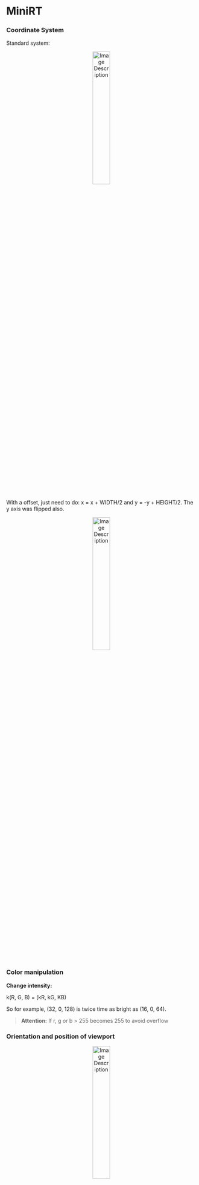 # MiniRT

### Coordinate System

Standard system:

<p align="center">
  <img src="https://github.com/duarte3333/MiniRT/assets/76222459/5438c90a-4147-431e-920c-0e34759552c7" alt="Image Description" style="width: 30%;">
</p>


With a offset, just need to do: x = x + WIDTH/2 and y = -y + HEIGHT/2. The y axis was flipped also. 

<p align="center">
  <img src="https://github.com/duarte3333/MiniRT/assets/76222459/568d1342-3ccd-41cd-93c0-2e93d37edb1c" alt="Image Description" style="width: 30%;">
</p>

### Color manipulation

**Change intensity:**

k(R, G, B) = (kR, kG, KB)

So for example, (32, 0, 128) is twice time as bright as (16, 0, 64).

> **Attention:** If r, g or b > 255 becomes 255 to avoid overflow
> 

### Orientation and position of viewport

<p align="center">
  <img src="https://github.com/duarte3333/MiniRT/assets/76222459/c88543b0-4a2f-4231-89b9-ce86d4783a91" alt="Image Description" style="width: 30%;">
</p>

### Coordinates of the world in pixel coordinates
<p align="center">
  <img src="https://github.com/duarte3333/MiniRT/assets/76222459/fa3ece66-c7f9-4942-8bab-2dfade77bd29" alt="Image Description" style="width: 20%;">
</p>

<p align="center">
  <img src="https://github.com/duarte3333/MiniRT/assets/76222459/1e765ddd-2f69-4e63-9fed-086878415a22" alt="Image Description" style="width: 20%;">
</p>

If I have a window of 1000x1000 pixels, then for the pixel (1,1) will be 

Vx = x*(Vw/Cw) = 1*(1/1000) = 0.001

Vy = y*(Vw/Cw) = 1*(1/1000) = 0.001

which means that 1 pixel = 0.001 world units. 

### Ray Equation

<p align="center">
  <img src="https://github.com/duarte3333/MiniRT/assets/76222459/9d65c832-14d5-4792-aee2-c01d00ac45a6" alt="Image Description" style="width: 30%;">
</p>

<p align="center">
  <img src="https://github.com/duarte3333/MiniRT/assets/76222459/d56ec057-7991-4dbf-9913-a73aa0d396dc" alt="Image Description" style="width: 20%;">
</p>

The vector **O**(Ox, Oy, Oz) represents the origin of the rays and the vector **D** represents the direction of the rays.

The value of **t** goes from -infinite to +infinite, where:
t < 0 , it means that it is behind the camera.

- 0 <= t <= 1, it is between the camera and the projection plane
- t > 1, is in front of the projection/viewport plane.

<aside>
💡 So the idea is to shoot a ray to all the pixels and see which is the closest object that intersects and then paint.

</aside>

<p align="center">
  <img src="https://github.com/duarte3333/MiniRT/assets/76222459/935fffd5-e215-4206-a168-9a27b5cb86de" alt="Image Description" style="width: 30%;">
</p>

### Intersection between sphere and ray

<p align="center">
  <img src="https://github.com/duarte3333/MiniRT/assets/76222459/4d878d13-3778-457b-8206-c2b100831222" alt="Image Description" style="width: 40%;">
</p>

Then, each sphere calculates its value of t in a loop, the sphere that has the lowest value of t "wins" that pixel because it is the one closest to the point of view and is painted with the color of the sphere that won.

### Intersection between plane and ray

<p align="center">
  <img src="https://github.com/duarte3333/MiniRT/assets/76222459/6b44fb14-00e4-4c23-93fc-fb4e83a08a2a" alt="Image Description" style="width: 40%;">
</p>

### Intersection between cylinder and ray

Not done yet.

## Ray of light interacting with surfaces

**Simplifying Assumptions:**

- All light is considered white, simplifying color calculations to a single intensity value (i).
- Atmospheric effects are ignored, avoiding complexity of dimming lights over distance due to air particles.

### Point Lights

They emit light equally in every direction; this is why they are also called *omnidirectional lights*.

<p align="center">
  <img src="https://github.com/duarte3333/MiniRT/assets/76222459/f78d0e0c-1272-4b3b-a844-07b7e3d30042" alt="Image Description" style="width: 20%;">
</p>

Its a good approximation of a light bulb.

### Directional Lights

Like point lights, directional lights have an intensity, but unlike them, they don’t have a position; instead, they have a fixed *direction*.(infinitely distant point lights located in the specified direction)


<p align="center">
  <img src="https://github.com/duarte3333/MiniRT/assets/76222459/291d085a-c095-45c9-878c-41f9e0467c22" alt="Image Description" style="width: 20%;">
</p>

Its a good approximation of the Sun.

### Ambient Light

How do rays of light reach the floor under a table?

Light hits objects scattering(espalhando) back into the scene, even from objects that receive light and scatter it. This cascading effect continues until all light energy is absorbed, implying all objects act as light sources, but for simplicity, this intricate process, known as global illumination, isn't be done, it will be simplified.

**Simplified solution:** Ambient light contributes some light to every point in the scene, regardless of where it is.

<aside>
💡 **Every object is a light source**

</aside>

Real-life = Ambient light + Directional light + Point light.

### Diffuse Reflection

Object’s can be ‘matte’ or ‘shiny’. A example of a matte is a wall because no matter if I move in relation to the wall, his color will not change.

Ray of light hits a matte object:

The ray is scattered back into the scene **equally** in every direction (**diffuse reflection**).

The amount of light **reflected depend on the angle:**

<p align="center">
  <img src="https://github.com/duarte3333/MiniRT/assets/76222459/808bf84e-6fd4-4a33-a03d-660fd73418a1" alt="Image Description" style="width: 40%;">
</p>

**Math modelation:**

<p align="center">
  <img src="https://github.com/duarte3333/MiniRT/assets/76222459/a28b3550-bdd4-450c-a265-80118be8374a" alt="Image Description" style="width: 40%;">
</p>

A = Surface size; N = Surface normal; L= Light Direction

If N and L have the same direction: I =  A , so energy reflected per u.a is equal to incident energy.

<p align="center">
  <img src="https://github.com/duarte3333/MiniRT/assets/76222459/03f00359-b3fe-41f2-a39f-2268fde5a089" alt="Image Description" style="width: 40%;">
</p>

RS is the “width” of the ray.

### The Diffuse Reflection Term

<p align="center">
  <img src="https://github.com/duarte3333/MiniRT/assets/76222459/d7360b58-377c-4a1a-88d3-4c9d0194f384" alt="Image Description" style="width: 40%;">
</p>

**Fraction of light that is reflected** as a function of the angle between the surface normal and the direction of the light:

<p align="center">
  <img src="https://github.com/duarte3333/MiniRT/assets/76222459/c37e2237-29f5-4b84-b584-f48bf1989b02" alt="Image Description" style="width: 20%;">
</p>

if cos(alpha) < 0, I needs to be zero, because I dont want the surface to become darker.

### The Diffuse Reflection Equation

For point light or directional light in ‘matte’ objects:

<p align="center">
  <img src="https://github.com/duarte3333/MiniRT/assets/76222459/f7cab13d-77b4-4886-8751-0f2eeabaccf6" alt="Image Description" style="width: 30%;">
</p>

being **n** the number of point/directional lights, **Ia** = ambient intensity light, **N** = normal in a scene,

**L** = directional of ray light.

### Sphere Normals

<p align="center">
  <img src="https://github.com/duarte3333/MiniRT/assets/76222459/3b66a9be-90f0-4dac-92f6-6bcb2c844aa1" alt="Image Description" style="width: 20%;">
</p>

The divison by his module his to the lenght of the vector became 1.

### How to transform RGB values to INT

<p align="center">
  <img src="https://github.com/duarte3333/MiniRT/assets/76222459/cdf2821a-3237-4c94-947c-52e413e7d569" alt="Image Description" style="width: 45%;">
</p>

### How to perform color multiplication to increase the brightness

```c
/* Recebe o inteiro e depois da right shift para
levar os ter 8 bits do r, g ou b para o mais a 
direita possivel. O &255 assegura que nao existe 
overflow de cores.*/
int	color_multiply(t_color color, float brightness)
{
	int fcolor;
	
	fcolor = get_rgb(color.r, color.g, color.b);
	color.r = (fcolor >> 16 & 255) * brightness;
	color.g = (fcolor >> 8 & 255) * brightness;
	color.b = (fcolor & 255) * brightness;
	return (get_rgb(color.r , color.g, color.b));
}
```

### Specular Reflection

‘matte objects’ - scattered back to the scene equally in every direction
<p align="center">
  <img src="https://github.com/duarte3333/MiniRT/assets/76222459/0054cdd4-5c0c-4502-aeb7-f029f2121ec2" alt="Image Description" style="width: 30%;">
</p>

‘shiny objects’ - it behaves like a mirror
<p align="center">
  <img src="https://github.com/duarte3333/MiniRT/assets/76222459/0b9a3056-1c16-4726-afcd-119b23cdcdad" alt="Image Description" style="width: 30%;">
</p>

### Math model

<p align="center">
  <img src="https://github.com/duarte3333/MiniRT/assets/76222459/f61231c4-a87e-4642-a964-1cb6fb0fb487" alt="Image Description" style="width: 30%;">
</p>

**L** = light direction, **R** total reflection vector, **V**= reflection vector

alpha = 0,  means all light is reflected.

alpha = 90, means no light is reflected.

The perfect way to describe this model is with a cos(alpha). 

<p align="center">
  <img src="https://github.com/duarte3333/MiniRT/assets/76222459/0a4c182d-e965-4c01-a17a-6aedf3f3d617" alt="Image Description" style="width: 40%;">
</p>

s is the exponent of the cossine(**specular exponent**), if s is higher the reflection becomes with less degrees of shininess and gets more shinier.

### The Specular Reflection Term

<p align="center">
  <img src="https://github.com/duarte3333/MiniRT/assets/76222459/c067d708-9b72-42bb-b96a-1c97dd1b0ec2" alt="Image Description" style="width: 50%;">
</p>

### The full ilumination equation

<p align="center">
  <img src="https://github.com/duarte3333/MiniRT/assets/76222459/c3f0cc6b-ba2b-4157-a896-71b8faeab541" alt="Image Description" style="width: 50%;">
</p>

being **Ip =** total ilumination **, n** the number of point/directional lights, **Ia** = ambient intensity light, **N** = normal in a scene,**L** = directional of ray light, **R**=full reflection vector and **V**=reflection vector.

**Attention:** Although before in the scene the light intensities add up to 1.0, now that we’re adding the contributions of specular reflections, so the values could go beyond that range.

## Shadows and Reflections

### Shadows

If there’s an object between the point and the light, don’t add the illumination coming from this light.

<p align="center">
  <img src="https://github.com/duarte3333/MiniRT/assets/76222459/93a9b839-e299-4abb-b8e2-19913922ba61" alt="Image Description" style="width: 20%;">
</p>

- Instead of starting from the camera, the ray starts from P.
- The direction of the ray is not (V - O), but L
- Range of t is from P to Inf

**Ray equation for shadows:** 

<p align="center">
  <img src="https://github.com/duarte3333/MiniRT/assets/76222459/056ed0a3-0795-40bd-8716-3157a7202f36" alt="Image Description" style="width: 10%;">
</p>

Two intersections mean that the point is in shadow:

<p align="center">
  <img src="https://github.com/duarte3333/MiniRT/assets/76222459/a93e1d44-7f24-465e-80e0-4f9f226f61ca" alt="Image Description" style="width: 20%;">
</p>

### Intersections of shadows

In this example the point P1(a point from another sphere) only will have ambient light because it intersects a object in direction of the light.

<p align="center">
  <img src="https://github.com/duarte3333/MiniRT/assets/76222459/6a1de8a9-e238-40db-979d-faf6bef03414" alt="Image Description" style="width: 20%;">
</p>

### Reflections

<p align="center">
  <img src="https://github.com/duarte3333/MiniRT/assets/76222459/740872af-ddbb-4977-8103-8f092e477c3b" alt="Image Description" style="width: 20%;">
</p>

For each pixel, we create a ray from the camera to the scene and we call `TraceRay` to figure out what color the camera “sees” in that direction.

If `TraceRay` determines that the camera is seeing a mirror, it just needs to compute the direction of the reflected ray and to figure out the color of the light coming from that direction. it must call . . . *itself*(**Recursive situation!!**).

It should avoid the infinite hall effect! (Case where the reflection has infinity surfaces to reflect).

r = 0, zero reflections. r = 1, first level of reflections… 

**Reflectiveness:** number between 0 and 1, for the intensity of reflection. objects can be partially reflective.

###
